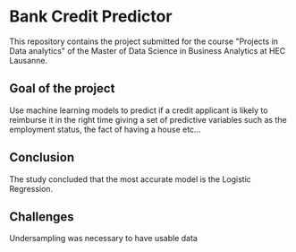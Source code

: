 # Bank Credit Predictor

This repository contains the project submitted for the course "Projects in Data analytics" of the Master of Data Science in Business Analytics at HEC Lausanne.

## Goal of the project

Use machine learning models to predict if a credit applicant is likely to reimburse it in the right time giving a set of predictive variables such as the employment status, the fact of having a house etc...

## Conclusion

The study concluded that the most accurate model is the Logistic Regression.

## Challenges
Undersampling was necessary to have usable data
